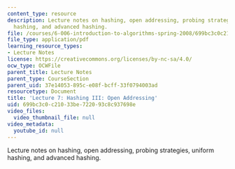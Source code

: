```yaml
---
content_type: resource
description: Lecture notes on hashing, open addressing, probing strategies, uniform
  hashing, and advanced hashing.
file: /courses/6-006-introduction-to-algorithms-spring-2008/699bc3c0c21033be722093c8c937698e_lec7.pdf
file_type: application/pdf
learning_resource_types:
- Lecture Notes
license: https://creativecommons.org/licenses/by-nc-sa/4.0/
ocw_type: OCWFile
parent_title: Lecture Notes
parent_type: CourseSection
parent_uid: 37e14053-895c-e08f-bcff-33f0794003ad
resourcetype: Document
title: 'Lecture 7: Hashing III: Open Addressing'
uid: 699bc3c0-c210-33be-7220-93c8c937698e
video_files:
  video_thumbnail_file: null
video_metadata:
  youtube_id: null
---
```

Lecture notes on hashing, open addressing, probing strategies, uniform hashing, and advanced hashing.